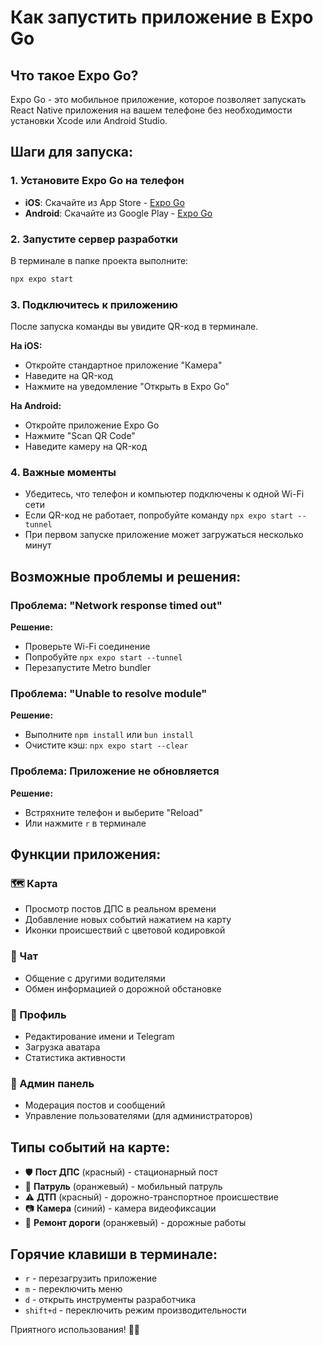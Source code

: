 # Как запустить приложение в Expo Go

## Что такое Expo Go?
Expo Go - это мобильное приложение, которое позволяет запускать React Native приложения на вашем телефоне без необходимости установки Xcode или Android Studio.

## Шаги для запуска:

### 1. Установите Expo Go на телефон
- **iOS**: Скачайте из App Store - [Expo Go](https://apps.apple.com/app/expo-go/id982107779)
- **Android**: Скачайте из Google Play - [Expo Go](https://play.google.com/store/apps/details?id=host.exp.exponent)

### 2. Запустите сервер разработки
В терминале в папке проекта выполните:
```bash
npx expo start
```

### 3. Подключитесь к приложению
После запуска команды вы увидите QR-код в терминале.

**На iOS:**
- Откройте стандартное приложение "Камера"
- Наведите на QR-код
- Нажмите на уведомление "Открыть в Expo Go"

**На Android:**
- Откройте приложение Expo Go
- Нажмите "Scan QR Code"
- Наведите камеру на QR-код

### 4. Важные моменты
- Убедитесь, что телефон и компьютер подключены к одной Wi-Fi сети
- Если QR-код не работает, попробуйте команду `npx expo start --tunnel`
- При первом запуске приложение может загружаться несколько минут

## Возможные проблемы и решения:

### Проблема: "Network response timed out"
**Решение:** 
- Проверьте Wi-Fi соединение
- Попробуйте `npx expo start --tunnel`
- Перезапустите Metro bundler

### Проблема: "Unable to resolve module"
**Решение:**
- Выполните `npm install` или `bun install`
- Очистите кэш: `npx expo start --clear`

### Проблема: Приложение не обновляется
**Решение:**
- Встряхните телефон и выберите "Reload"
- Или нажмите `r` в терминале

## Функции приложения:

### 🗺️ Карта
- Просмотр постов ДПС в реальном времени
- Добавление новых событий нажатием на карту
- Иконки происшествий с цветовой кодировкой

### 💬 Чат
- Общение с другими водителями
- Обмен информацией о дорожной обстановке

### 👤 Профиль
- Редактирование имени и Telegram
- Загрузка аватара
- Статистика активности

### 🔧 Админ панель
- Модерация постов и сообщений
- Управление пользователями (для администраторов)

## Типы событий на карте:
- 🛡️ **Пост ДПС** (красный) - стационарный пост
- 🚗 **Патруль** (оранжевый) - мобильный патруль
- ⚠️ **ДТП** (красный) - дорожно-транспортное происшествие
- 📷 **Камера** (синий) - камера видеофиксации
- 🚧 **Ремонт дороги** (оранжевый) - дорожные работы

## Горячие клавиши в терминале:
- `r` - перезагрузить приложение
- `m` - переключить меню
- `d` - открыть инструменты разработчика
- `shift+d` - переключить режим производительности

Приятного использования! 🚗📱